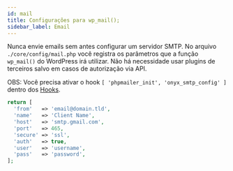 ```yaml
---
id: mail
title: Configurações para wp_mail();
sidebar_label: Email
---
```


Nunca envie emails sem antes configurar um servidor SMTP. No arquivo `./core/config/mail.php` você registra os parâmetros que a função `wp_mail()` do WordPress irá utilizar. Não há necessidade usar plugins de terceiros salvo em casos de autorização via API.

OBS: Você precisa ativar o hook `[ 'phpmailer_init', 'onyx_smtp_config' ]` dentro dos [Hooks](hooks).

```php
return [
  'from'   => 'email@domain.tld',
  'name'   => 'Client Name',
  'host'   => 'smtp.gmail.com',
  'port'   => 465,
  'secure' => 'ssl',
  'auth'   => true,
  'user'   => 'username',
  'pass'   => 'password',
];
```
